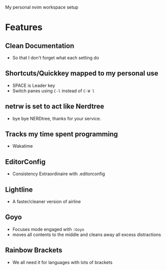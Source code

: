 My personal nvim workspace setup

# Features
## Clean Documentation
- So that I don't forget what each setting do
## Shortcuts/Quickkey mapped to my personal use
- SPACE is Leader key
- Switch panes using `C-l` instead of `C-W l`
## netrw is set to act like Nerdtree
- bye bye NERDtree, thanks for your service.
## Tracks my time spent programming
- Wakatime
## EditorConfig
- Consistency Extraordinaire with .editorconfig
## Lightline
- A faster/cleaner version of airline
## Goyo
- Focuses mode engaged with `:Goyo`
- moves all contents to the middle and cleans away all excess distractions
## Rainbow Brackets
- We all need it for languages with lots of brackets

